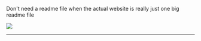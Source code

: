 Don't need a readme file when the actual website is really just one big readme file

<img src="rollsafe.png" />

________